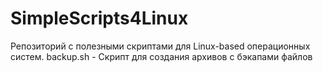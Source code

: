 # SimpleScripts4Linux
Репозиторий с полезными скриптами для Linux-based операционных систем.
backup.sh - Скрипт для создания архивов с бэкапами файлов
